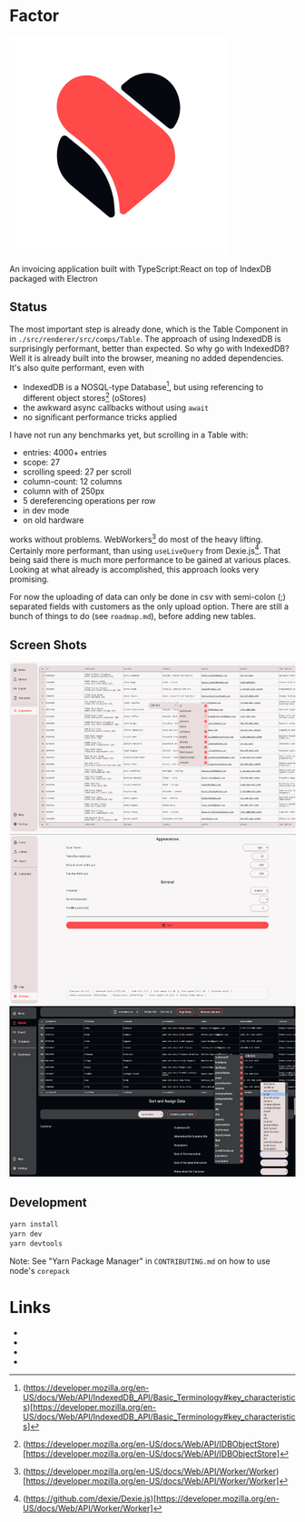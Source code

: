 # Factor

![Logo](./resources/icons/android/solo_whiteldpi.png)

An invoicing application built with TypeScript:React on top of IndexDB packaged with Electron

## Status
The most important step is already done, which is the Table Component in in `./src/renderer/src/comps/Table`.
The approach of using IndexedDB is surprisingly performant, better than expected. So why go with IndexedDB?
Well it is already built into the browser, meaning no added dependencies. It's also quite performant, even with
 - IndexedDB is a NOSQL-type Database[^1], but using referencing to different object stores[^2] (oStores)
 - the awkward async callbacks without using `await`
 - no significant performance tricks applied

I have not run any benchmarks yet, but scrolling in a Table with:
 - entries: 4000+ entries
 - scope: 27
 - scrolling speed: 27 per scroll
 - column-count: 12 columns
 - column with of 250px
 - 5 dereferencing operations per row
 - in dev mode
 - on old hardware

works without problems. WebWorkers[^3] do most of the heavy lifting. Certainly more performant, than using `useLiveQuery` from Dexie.js[^4]. That being said there is much more performance to be gained at various places. Looking at what already is accomplished, this approach looks very promising.

For now the uploading of data can only be done in csv with semi-colon (;) separated fields with customers as the only upload option. There are still a bunch of things to do (see `roadmap.md`), before adding new tables.

## Screen Shots

<img src="./resources/img/screenshots/contextMenu.png" alt="Context Menu" height="300">
<img src="./resources/img/screenshots/settings.png" alt="Settings Page" height="300">
<img src="./resources/img/screenshots/upload.png" alt="Settings Page" height="300">


## Development

```bash
yarn install
yarn dev
yarn devtools
```
Note: See "Yarn Package Manager" in `CONTRIBUTING.md` on how to use node's `corepack`

# Links
+ [^1]: (https://developer.mozilla.org/en-US/docs/Web/API/IndexedDB_API/Basic_Terminology#key_characteristics)[https://developer.mozilla.org/en-US/docs/Web/API/IndexedDB_API/Basic_Terminology#key_characteristics]
+ [^2]: (https://developer.mozilla.org/en-US/docs/Web/API/IDBObjectStore)[https://developer.mozilla.org/en-US/docs/Web/API/IDBObjectStore]
+ [^3]: (https://developer.mozilla.org/en-US/docs/Web/API/Worker/Worker)[https://developer.mozilla.org/en-US/docs/Web/API/Worker/Worker]
+ [^4]: (https://github.com/dexie/Dexie.js)[https://developer.mozilla.org/en-US/docs/Web/API/Worker/Worker]
